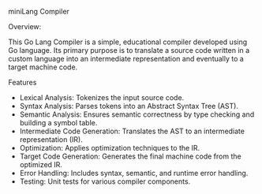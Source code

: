 miniLang Compiler

Overview:

This Go Lang Compiler is a simple, educational compiler developed using Go language. Its primary purpose is to translate a source code written in a custom language into an intermediate representation and eventually to a target machine code.

Features
- Lexical Analysis: Tokenizes the input source code.
- Syntax Analysis: Parses tokens into an Abstract Syntax Tree (AST).
- Semantic Analysis: Ensures semantic correctness by type checking and building a symbol table.
- Intermediate Code Generation: Translates the AST to an intermediate representation (IR).
- Optimization: Applies optimization techniques to the IR.
- Target Code Generation: Generates the final machine code from the optimized IR.
- Error Handling: Includes syntax, semantic, and runtime error handling.
- Testing: Unit tests for various compiler components.

